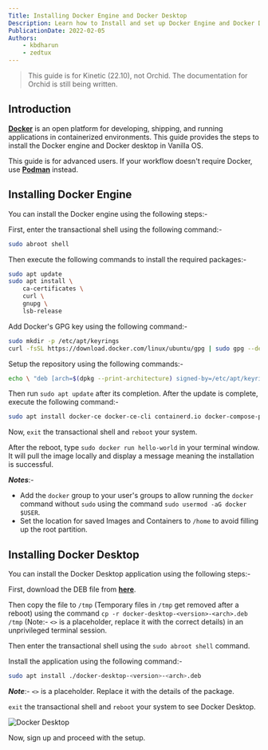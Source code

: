 ```yaml
---
Title: Installing Docker Engine and Docker Desktop
Description: Learn how to Install and set up Docker Engine and Docker Desktop in Vanilla OS.
PublicationDate: 2022-02-05
Authors:
    - kbdharun
    - zedtux
---
```


> This guide is for Kinetic (22.10), not Orchid. The documentation for Orchid is still being written.

## Introduction

[**Docker**](https://www.docker.com/) is an open platform for developing, shipping, and running applications in containerized environments. This guide provides the steps to install the Docker engine and Docker desktop in Vanilla OS.

This guide is for advanced users. If your workflow doesn't require Docker,  use [**Podman**](https://podman.io/) instead.

## Installing Docker Engine

You can install the Docker engine using the following steps:-

First, enter the transactional shell using the following command:-

```bash
sudo abroot shell
```

Then execute the following commands to install the required packages:-

```bash
sudo apt update
sudo apt install \
    ca-certificates \
    curl \
    gnupg \
    lsb-release
```

Add Docker's GPG key using the following command:-

```bash
sudo mkdir -p /etc/apt/keyrings
curl -fsSL https://download.docker.com/linux/ubuntu/gpg | sudo gpg --dearmor -o /etc/apt/keyrings/docker.gpg
```

Setup the repository using the following commands:-

```bash
echo \ "deb [arch=$(dpkg --print-architecture) signed-by=/etc/apt/keyrings/docker.gpg] https://download.docker.com/linux/ubuntu \ $(lsb_release -cs) stable" | sudo tee /etc/apt/sources.list.d/docker.list > /dev/null
```

Then run `sudo apt update` after its completion. After the update is complete, execute the following command:-

```bash
sudo apt install docker-ce docker-ce-cli containerd.io docker-compose-plugin
```

Now, `exit` the transactional shell and `reboot` your system.

After the reboot, type `sudo docker run hello-world` in your terminal window. It will pull the image locally and display a message meaning the installation is successful.

**_Notes_**:-

- Add the `docker` group to your user's groups to allow running the `docker` command without `sudo` using the command `sudo usermod -aG docker $USER`.
- Set the location for saved Images and Containers to `/home` to avoid filling up the root partition.

## Installing Docker Desktop

You can install the Docker Desktop application using the following steps:-

First, download the DEB file from [**here**](https://docs.docker.com/desktop/install/ubuntu/).

Then copy the file to `/tmp` (Temporary files in `/tmp` get removed after a reboot) using the command `cp -r docker-desktop-<version>-<arch>.deb /tmp` (Note:- `<>` is a placeholder, replace it with the correct details) in an unprivileged terminal session.

Then enter the transactional shell using the `sudo abroot shell` command.

Install the application using the following command:-

```bash
sudo apt install ./docker-desktop-<version>-<arch>.deb
```

**_Note_**:- `<>` is a placeholder. Replace it with the details of the package.

`exit` the transactional shell and `reboot` your system to see Docker Desktop.

![Docker Desktop](https://raw.githubusercontent.com/Vanilla-OS/handbook/main/assets/uploads/Miscellaneous/Docker-Desktop.webp)

Now, sign up and proceed with the setup.
